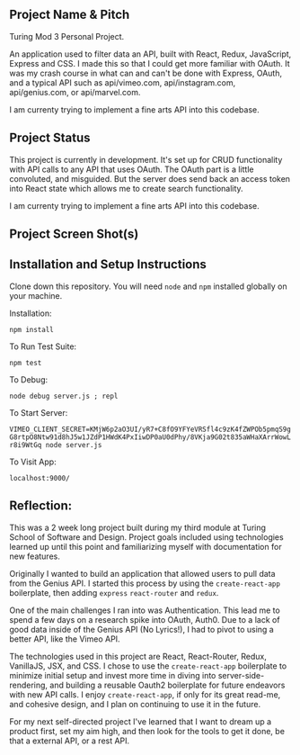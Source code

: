 ## Project Name & Pitch

Turing Mod 3 Personal Project.

An application used to filter data an API, built with React, Redux, JavaScript, Express and CSS. I made this so that I could get more familiar with OAuth. It was my crash course in what can and can't be done with Express, OAuth, and a typical API such as api/vimeo.com, api/instagram.com, api/genius.com, or api/marvel.com.

I am currenty trying to implement a fine arts API into this codebase.
## Project Status

This project is currently in development. It's set up for CRUD functionality with API calls to any API that uses OAuth. The OAuth part is a little convoluted, and misguided. But the server does send back an access token into React state which allows me to create search functionality. 

I am currenty trying to implement a fine arts API into this codebase.

## Project Screen Shot(s)

## Installation and Setup Instructions

Clone down this repository. You will need `node` and `npm` installed globally on your machine.  

Installation:

`npm install`  

To Run Test Suite:  

`npm test`  

To Debug:

`node debug server.js ; repl`

To Start Server:

`VIMEO_CLIENT_SECRET=KMjW6p2aO3UI/yR7+C8fO9YFYeVRSfl4c9zK4fZWPOb5pmqS9gG8rtpO8Ntw91d8hJ5w1JZdP1HWdK4PxIiwDP0aU0dPhy/8VKja9G02t835aWHaXArrWowLr8i9WtGq node server.js`  

To Visit App:

`localhost:9000/`  

## Reflection:  

This was a 2 week long project built during my third module at Turing School of Software and Design. Project goals included using technologies learned up until this point and familiarizing myself with documentation for new features.  

Originally I wanted to build an application that allowed users to pull data from the Genius API. I started this process by using the `create-react-app` boilerplate, then adding `express` `react-router` and `redux`.  

One of the main challenges I ran into was Authentication. This lead me to spend a few days on a research spike into OAuth, Auth0. Due to a lack of good data inside of the Genius API (No Lyrics!), I had to pivot to using a better API, like the Vimeo API.

The technologies used in this project are React, React-Router, Redux, VanillaJS, JSX, and CSS. I chose to use the `create-react-app` boilerplate to minimize initial setup and invest more time in diving into server-side-rendering, and building a reusable Oauth2 boilerplate for future endeavors with new API calls. I enjoy `create-react-app`, if only for its great read-me, and cohesive design, and I plan on continuing to use it in the future.

For my next self-directed project I've learned that I want to dream up a product first, set my aim high, and then look for the tools to get it done, be that a external API, or a rest API. 

